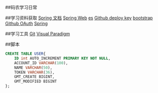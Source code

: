 ##码农学习日常

##学习资料获取
[Spring 文档](https://spring.io/guides)
[Spring Web](http://spring.io/guide/gs/serving-web-content/)
[es](http://elasticsearch.cn/explore)
[Github deploy key](https://developer.github.com/v3/guides/managing-deploy-keys/#deploy-keys)
[bootstrap](https://v3.bootcss.com/getting-started)  
[Github OAuth](https://developer.github.com/apps/building-oauth-apps/creating-an-oauth-app/)
[Spring](http://docs.spring.io/spring-boot/docs/2.0.0.RC1/reference/htmlsingle/#boot-features-embedded-database-support)

##学习工具
[Git](https://git-scm.com/download)
[Visual Paradigm](https://www.visual-paradigm.com)

##脚本
```sql
CREATE TABLE USER{
    ID int AUTO_INCREMENT PRIMARY KEY NOT NULL,
    ACCOUNT_ID VARCHAR(100),
    NAME VARCHAR(50),
    TOKEN VARCHAR(36),
    GMT_CREATE BIGINT,
    GMT_MODIFIED BIGINT
};
 ```